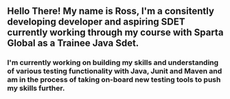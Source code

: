 ## Hello There! My name is Ross, I'm a consitently developing developer and aspiring SDET currently working through my course with Sparta Global as a Trainee Java Sdet.

### I'm currently working on building my skills and understanding of various testing functionality with Java, Junit and Maven and am in the process of taking on-board new testing tools to push my skills further.

<!--
**Ross-Savill/Ross-Savill** is a ✨ _special_ ✨ repository because its `README.md` (this file) appears on your GitHub profile.

Here are some ideas to get you started:

- 👯 I’m looking to collaborate on ...
- 🤔 I’m looking for help with ...
- 💬 Ask me about ...
- 📫 How to reach me: ...
- 😄 Pronouns: ...
- ⚡ Fun fact: ...
-->

